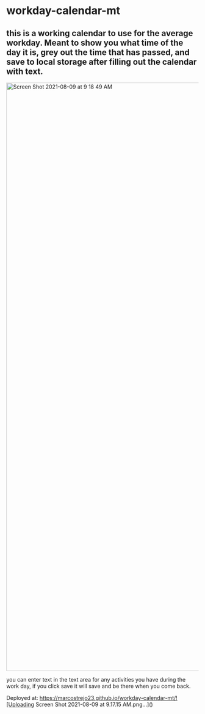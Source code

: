 # workday-calendar-mt
## this is a working calendar to use for the average workday. Meant to show you what time of the day it is, grey out the time that has passed, and save to local storage after filling out the calendar with text. 

<img width="1541" alt="Screen Shot 2021-08-09 at 9 18 49 AM" src="https://user-images.githubusercontent.com/85652700/128739412-d06247d8-9cb2-432b-bbda-08d29617988a.png">


you can enter text in the text area for any activities you have during the work day, if you click save it will save and be there when you come back. 




Deployed at: https://marcostrejo23.github.io/workday-calendar-mt/![Uploading Screen Shot 2021-08-09 at 9.17.15 AM.png…]()

